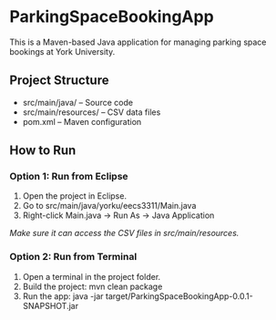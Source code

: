 # ParkingSpaceBookingApp

This is a Maven-based Java application for managing parking space bookings at York University.

## Project Structure

- src/main/java/ – Source code
- src/main/resources/ – CSV data files
- pom.xml – Maven configuration

## How to Run

### Option 1: Run from Eclipse

1. Open the project in Eclipse.
2. Go to src/main/java/yorku/eecs3311/Main.java
3. Right-click Main.java → Run As → Java Application

*Make sure it can access the CSV files in src/main/resources.*

### Option 2: Run from Terminal

1. Open a terminal in the project folder.
2. Build the project: mvn clean package
3. Run the app: java -jar target/ParkingSpaceBookingApp-0.0.1-SNAPSHOT.jar
